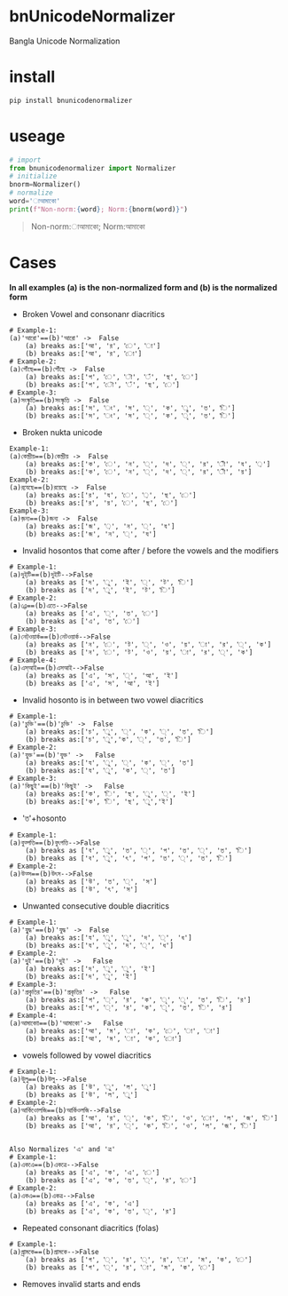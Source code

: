 # bnUnicodeNormalizer
Bangla Unicode Normalization
# install
```python
pip install bnunicodenormalizer
```
# useage
```python
# import
from bnunicodenormalizer import Normalizer 
# initialize
bnorm=Normalizer()
# normalize
word='াআমাকো'
print(f"Non-norm:{word}; Norm:{bnorm(word)}")
```
> Non-norm:াআমাকো; Norm:আমাকো

# Cases

**In all examples (a) is the non-normalized form and (b) is the normalized form**

*  Broken Vowel and consonanr diacritics
``` 
# Example-1: 
(a)'আরো'==(b)'আরো' ->  False 
    (a) breaks as:['আ', 'র', 'ে', 'া']
    (b) breaks as:['আ', 'র', 'ো']
# Example-2:
(a)পৌঁছে==(b)পৌঁছে ->  False
    (a) breaks as:['প', 'ে', 'ৗ', 'ঁ', 'ছ', 'ে']
    (b) breaks as:['প', 'ৌ', 'ঁ', 'ছ', 'ে']
# Example-3:
(a)সংস্কৄতি==(b)সংস্কৃতি ->  False
    (a) breaks as:['স', 'ং', 'স', '্', 'ক', 'ৄ', 'ত', 'ি']
    (b) breaks as:['স', 'ং', 'স', '্', 'ক', 'ৃ', 'ত', 'ি']
```
* Broken nukta unicode
```        
Example-1:
(a)কেন্দ্রীয়==(b)কেন্দ্রীয় ->  False
    (a) breaks as:['ক', 'ে', 'ন', '্', 'দ', '্', 'র', 'ী', 'য', '়']
    (b) breaks as:['ক', 'ে', 'ন', '্', 'দ', '্', 'র', 'ী', 'য়']
Example-2:
(a)রযে়ছে==(b)রয়েছে ->  False
    (a) breaks as:['র', 'য', 'ে', '়', 'ছ', 'ে']
    (b) breaks as:['র', 'য়', 'ে', 'ছ', 'ে']
Example-3: 
(a)জ়ন্য==(b)জন্য ->  False
    (a) breaks as:['জ', '়', 'ন', '্', 'য']
    (b) breaks as:['জ', 'ন', '্', 'য']
``` 
* Invalid hosontos that come after / before the vowels and the modifiers
```
# Example-1:
(a)দুই্টি==(b)দুইটি-->False
    (a) breaks as ['দ', 'ু', 'ই', '্', 'ট', 'ি']
    (b) breaks as ['দ', 'ু', 'ই', 'ট', 'ি']
# Example-2:
(a)এ্তে==(b)এতে-->False
    (a) breaks as ['এ', '্', 'ত', 'ে']
    (b) breaks as ['এ', 'ত', 'ে']
# Example-3:
(a)নেট্ওয়ার্ক==(b)নেটওয়ার্ক-->False
    (a) breaks as ['ন', 'ে', 'ট', '্', 'ও', 'য়', 'া', 'র', '্', 'ক']
    (b) breaks as ['ন', 'ে', 'ট', 'ও', 'য়', 'া', 'র', '্', 'ক']
# Example-4:
(a)এস্আই==(b)এসআই-->False
    (a) breaks as ['এ', 'স', '্', 'আ', 'ই']
    (b) breaks as ['এ', 'স', 'আ', 'ই']
```
* Invalid hosonto is in between two vowel diacritics 
``` 
# Example-1: 
(a)'চু্ক্তি'==(b)'চুক্তি' ->  False 
    (a) breaks as:['চ', 'ু', '্', 'ক', '্', 'ত', 'ি']
    (b) breaks as:['চ', 'ু','ক', '্', 'ত', 'ি']
# Example-2:
(a)'যু্ক্ত'==(b)'যুক্ত' ->   False
    (a) breaks as:['য', 'ু', '্', 'ক', '্', 'ত']
    (b) breaks as:['য', 'ু', 'ক', '্', 'ত']
# Example-3:
(a)'কিছু্ই'==(b)'কিছুই' ->   False
    (a) breaks as:['ক', 'ি', 'ছ', 'ু', '্', 'ই']
    (b) breaks as:['ক', 'ি', 'ছ', 'ু','ই']
```
* 'ত'+hosonto 
``` 
# Example-1:
(a)বুত্পত্তি==(b)বুৎপত্তি-->False
    (a) breaks as ['ব', 'ু', 'ত', '্', 'প', 'ত', '্', 'ত', 'ি']
    (b) breaks as ['ব', 'ু', 'ৎ', 'প', 'ত', '্', 'ত', 'ি']
# Example-2:
(a)উত্স==(b)উৎস-->False
    (a) breaks as ['উ', 'ত', '্', 'স']
    (b) breaks as ['উ', 'ৎ', 'স']
```
* Unwanted consecutive double diacritics
```
# Example-1: 
(a)'যুুদ্ধ'==(b)'যুদ্ধ' ->  False 
    (a) breaks as:['য', 'ু', 'ু', 'দ', '্', 'ধ']
    (b) breaks as:['য', 'ু', 'দ', '্', 'ধ']
# Example-2:
(a)'দুুই'==(b)'দুই' ->   False
    (a) breaks as:['দ', 'ু', 'ু', 'ই']
    (b) breaks as:['দ', 'ু', 'ই']
# Example-3:
(a)'প্রকৃৃতির'==(b)'প্রকৃতির' ->   False
    (a) breaks as:['প', '্', 'র', 'ক', 'ৃ', 'ৃ', 'ত', 'ি', 'র']
    (b) breaks as:['প', '্', 'র', 'ক', 'ৃ', 'ত', 'ি', 'র']
# Example-4:
(a)আমাকোা==(b)'আমাকো'->   False
    (a) breaks as:['আ', 'ম', 'া', 'ক', 'ে', 'া', 'া']
    (b) breaks as:['আ', 'ম', 'া', 'ক', 'ো']
```


* vowels followed by vowel diacritics
```
# Example-1:
(a)উুলু==(b)উলু-->False
    (a) breaks as ['উ', 'ু', 'ল', 'ু']
    (b) breaks as ['উ', 'ল', 'ু']
# Example-2:
(a)আর্কিওোলজি==(b)আর্কিওলজি-->False
    (a) breaks as ['আ', 'র', '্', 'ক', 'ি', 'ও', 'ো', 'ল', 'জ', 'ি']
    (b) breaks as ['আ', 'র', '্', 'ক', 'ি', 'ও', 'ল', 'জ', 'ি']


Also Normalizes 'এ' and 'ত্র'
# Example-1:
(a)একএে==(b)একত্রে-->False
    (a) breaks as ['এ', 'ক', 'এ', 'ে']
    (b) breaks as ['এ', 'ক', 'ত', '্', 'র', 'ে']
# Example-2:
(a)একএ==(b)একত্র-->False
    (a) breaks as ['এ', 'ক', 'এ']
    (b) breaks as ['এ', 'ক', 'ত', '্', 'র']
```             
* Repeated consonant diacritics (folas)
```
# Example-1:
(a)গ্র্রামকে==(b)গ্রামকে-->False
    (a) breaks as ['গ', '্', 'র', '্', 'র', 'া', 'ম', 'ক', 'ে']
    (b) breaks as ['গ', '্', 'র', 'া', 'ম', 'ক', 'ে']
```
* Removes invalid starts and ends